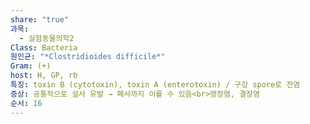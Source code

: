 ```yaml
---
share: "true"
과목:
  - 실험동물의학2
Class: Bacteria
원인균: "*Clostridioides difficile*"
Gram: (+)
host: H, GP, rb
특징: toxin B (cytotoxin), toxin A (enterotoxin) / 구강 spore로 전염
증상: 공통적으로 설사 유발 → 폐사까지 이를 수 있음<br>맹장염, 결장염
순서: 16
---
```

